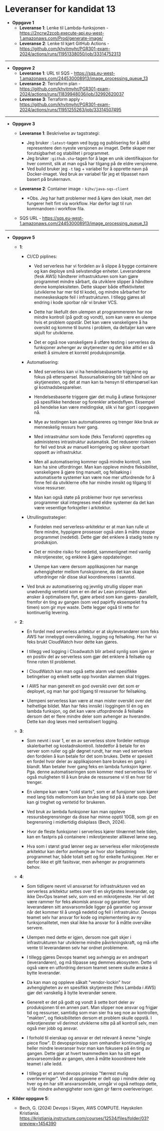 # Leveranser for kandidat 13

- **Oppgave 1**
  - **Leveranse 1**: Lenke til Lambda-funksjonen - https://2ncrw2zcob.execute-api.eu-west-1.amazonaws.com/Prod/generate-image/
  - **Leveranse 2**: Lenke til kjørt GitHub Actions - https://github.com/khvitmyhr/PGR301-exam-2024/actions/runs/11951338050/job/33314752313

---

- **Oppgave 2**
  - **Leveranse 1**: URL til SQS - https://sqs.eu-west-1.amazonaws.com/244530008913/image_processing_queue_13
  - **Leveranse 2**: Terraform plan - https://github.com/khvitmyhr/PGR301-exam-2024/actions/runs/11839948036/job/32992620037
  - **Leveranse 3**: Terraform apply - https://github.com/khvitmyhr/PGR301-exam-2024/actions/runs/11951255263/job/33314507495

---

- **Oppgave 3**
  - **Leveranse 1**: Beskrivelse av tagstrategi:
    - Jeg bruker `:latest`-tagen ved bygg og publisering for å alltid representere den nyeste versjonen av imaget. Dette skaper mer forutsigbarhet og stabilitet i programmet.
    - Jeg bruker `:github.sha`-tagen for å lage en unik identifikajson for hver commit, slik at man også har tilgang på de eldre versjonene.
    - Ved build bruker jeg `-t` tag + variabel for å opprette navn på Docker-imaget. Ved bruk av variabel får jeg et tilpasset navn basert på brukernavn.
    
  - **Leveranse 2**: Container image - `kihv/java-sqs-client`
    - *Obs. Jeg har hatt problemer med å kjøre den lokalt, men det fungerer helt fint via workflow. Har derfor lagt til
    run kommandoen i workflow fila.
  
  - SQS URL - https://sqs.eu-west-1.amazonaws.com/244530008913/image_processing_queue_13

---

- **Oppgave 5**
  - **1**: 
    - CI/CD piplines: 
        - Ved serverless har vi fordelen av å slippe å bygge containere og kan deploye små selvstendige enheter. Leverandørene (fesk AWS)
          håndterer infrastrukturen som kan gjøre programmet mindre sårbart, da utviklere slipper å håndtere denne kompleksiteten. Dette skaper både effektivitetet (utviklerne har mer tid til kode),
          og mindre sårbarhet for menneskeskapte feil i infrastrukturen. I tillegg gjøres all endring i kode sporbar når vi bruker VCS.
        
        - Dette har likefullt den ulempen at programmereren har noe mindre kontroll (på godt og vondt), som kan være en ulempe hvis et problem oppstår. Det kan være vanskeligere å ha oversikt
          og komme til bunns i problem, da deltaljer kan være skjult for utviklerne. 
        - Det er også noe vanskeligere å utføre testing i serverless da funksjoner avhenger av skytjenester og det ikke alltid er så enkelt å simulere et korrekt produksjonsmiljø.
         
    
    - Automatisering: 
        - Med serverless kan vi ha hendelsesbaserte triggerne og fokus på etterspørsel. Russursallokering blir tatt hånd om av skytjenesten, og det at man kan ta hensyn til etterspørsel kan gi kostnadsbesparelser. 
        - Hendelsesbaserte triggere gjør det mulig å utløse fonksjoner på spesifikke hendeser og forenkler arbeidsflyen. Eksempel på hendelse kan være meldingskø, slik vi har gjort i oppgaven nå.
        - Mye av testingen kan automatisereres og trenger ikke bruk av menneskelig ressurs hver gang.
        - Med intrastruktur som kode (feks Terraform) opprettes og administeres intrastruktur autamatisk. Det reduserer risikoen for feil ved bruk av manuell korrigering og sikrer sporbart oppsett av infrastruktur.
         
        - Men all automatisering kommer også mindre kontroll, som kan ha sine utfordringer. Man kan oppleve mindre fleksibilitet, vanskeligere å gjøre ting manuelt, og feilsøking i automatiserte 
          systemer kan være noe mer utfordrende for å finne feil da utviklerne ofte har mindre innsikt og tilgang til visse ressurser. 
        - Man kan også støte på problemer hvor nye serverless programmer skal integreses med eldre systemer da det kan være vesentlige forksjeller i arkitektur.
        
    - Utrullingsstrategier: 
        - Fordelen med serverless-arkitektur er at man kan rulle ut flere mindre, hyppigere prosesser også uten å måtte stoppe programmet (nedetid). Dette gjør det enklere å stadig teste ny produksjon.
        - Det er mindre risiko for nedetid, sammenlignet med vanlig mikrotjenester, og enklere å gjøre oppdateringer.
     
        - Ulempe kan være dersom applikasjonen har mange avhengigheter mellom funsksjonene, da det kan skape utfordringer når disse skal koordinereres i sanntid. 
        
    - Ved bruk av automatisering og jevnlig utrullig slipper man unødvendig ventetid som er en del av Lean prinsippet. Man ønsker å optimalisere flyt, gjøre arbeid som kan gjøres- parallellt, fremfor
      én ting av gangen (som ved papirfly eksempelet fra timen) som gir mye waste. Dette legger også til rette for kontinuerlig levering.
        
         
    
  - **2**:
    - En fordel med serverless aritektur er at skyleverandører som feks AWS har innebygd overvåkning, logging og feilsøking. Her har vi feks brukt CloudWatch hvor dette kan gjøres. 
    - I tillegg ved logging i Cloadwatch blir arbeid synlig som igjen er en positiv del av serverless som gjør det enklere å feilsøke og finne roten til problemet.
    - I CloudWatch kan man også sette alarm ved spesifikke betingelser og enkelt sette opp hvordan alarmen skal trigges. 
    - I AWS har man generelt en god oversikt over det som er deployet, og man har god tilgang til ressurser for feilsøking. 
    
    - Ulempeni serverless kan være at man mister oversikt over det helhetlige bildet. Man har feks innsikt i loggingen til én og en lambda funksjon, og det kan være utfoprdrende å feilsøke dersom det er flere mindre
      deler som avhenger av hverandre. Dette kan dog løses med sentralisert logging.


  - **3**:
    - Som nevnt i svar 1, er en av serverless store fordeler nettopp skalerbarhet og kostadnskontroll. Istedetfor å betale for en server som ruller og går døgnet rundt, har man ved serverless den fordelen å kun
      betale for det som brukes. Dette er spesielt en fordel hvor deler av applikajsonen bare brukes en gang i blandt. Man betaler hver gang feks en lambda funksjon kjører.
      Pga. denne automatiseringen som kommer med serverless får vi også muligheten til å kun bruke de ressursene vi til en hver tid trenger.

    - En ulempe kan være "cold starts", som er at funsjoner som kjører med lang tids mellomrom kan bruke lang tid på å starte opp. Det kan gi treghet og ventetid for brukeren.
    - Ved bruk av lambda funksjoner kan man oppleve ressursbegrensninger da disse har minne opptil 10GB, som gir en begrensning i midlertidig diskplass (Bech, 2024).
    - Hvor de fleste funksjoner i serverless kjører tilnærmet hele tiden, kan en fastpris på containere i mikrotjenester allikevel lønne seg.
    
    - Hva som i størst grad lønner seg av serverless eller mikrotjeneste arkitektur kan derfor avnhenge av hvor stor belastning programmet har, både totalt sett og for enkelte funksjoner. Her er derfor ikke et
      gitt fasitsvar, men avhenger av programmets behov. 
  
  - **4**: 
    - Som tidligere nevnt vil ansvarset for infrastrukturen ved en serverless arkitektur settes over til en skytjestes leverandør, og ikke DevOps teamet selv, som ved en mikrotjeneste. Her vil det være rammer
      for feks økomisk ansvar og garantier, hvor leverandøren sitt ansvarsområde ligger på garantier og ansvar når det kommer til å unngå nedetid og feil i infrastruktur.
      Devops teamet selv har ansvar for kode og implementering av ny funksjonalitetet, men skal ikke ha ansvar for å måtte overvåke servere.

    - Ulempen med dette er igjen, dersom noe galt skjer i infrastrukturen har utviklerne mindre påvirkningskraft, og må ofte vente til leverandøren selv har ordnet problemene. 
    - I tillegg gjøres Devops teamet seg avhengig av en andrepart (leverandøren), og må tilpasse seg demmes økosystem. Dette vil også være en utfordring dersom teamet senere skulle ønske å bytte leverandør.
    - Da kan man og oppleve såkalt "vendor-lockin" hvor avhengigheten av en spesifikk skytjeneste (feks Lambda i AWS) gjør det vanskelig å bytte leverandør senere. 
    
    - Generelt er det på godt og vondt å sette bort deler av produksjonen til en annen part. Man slipper noe ansvar og frigjør tid og ressurser, samtidig som man sier fra seg noe av kontrollen, "makten",
      og fleksibiliteten dersom et problem skulle oppstå. I mikrotjenester vil derimot utviklerne sitte på all kontroll selv, men også mer jobb og ansvar.
     
     - I forhold til eierskap og ansvar er det relevant å nevne "single piece flow". Et devopsprinsipp som omhandler kontinuerlig og heller mindre leveranser hvor man kan fokusere på én ting av gangen.
      Dette gjør at hvert teammedlem kan ha sitt eget ansvarseområde av gangen, uten å måtte kooordinere hele teamet i alle ledd. 
     - I tillegg er et annet devops prinsipp "færrest mulig overleveringer". Ved at oppgavene er delt opp i mindre deler og hver og én har sitt ansvarsområde, unngår vi også nettopp dette, vi får mindre
      avhengigheter som igjen gir færre overleveringer. 
     
     
     
 -  **Kilder oppgave 5**:
     
    - Bech, G. (2024) Devops i Skyen, AWS COMPUTE. Høyskolen Kristiania. https://kristiania.instructure.com/courses/12534/files/folder/03?preview=1454390
     